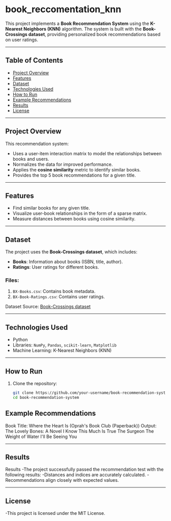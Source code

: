 # book_reccomentation_knn

This project implements a **Book Recommendation System** using the **K-Nearest Neighbors (KNN)** algorithm. The system is built with the **Book-Crossings dataset**, providing personalized book recommendations based on user ratings.

---

## Table of Contents
- [Project Overview](#project-overview)
- [Features](#features)
- [Dataset](#dataset)
- [Technologies Used](#technologies-used)
- [How to Run](#how-to-run)
- [Example Recommendations](#example-recommendations)
- [Results](#results)
- [License](#license)

---

## Project Overview

This recommendation system:
- Uses a user-item interaction matrix to model the relationships between books and users.
- Normalizes the data for improved performance.
- Applies the **cosine similarity** metric to identify similar books.
- Provides the top 5 book recommendations for a given title.

---

## Features
- Find similar books for any given title.
- Visualize user-book relationships in the form of a sparse matrix.
- Measure distances between books using cosine similarity.

---

## Dataset

The project uses the **Book-Crossings dataset**, which includes:
- **Books**: Information about books (ISBN, title, author).
- **Ratings**: User ratings for different books.

### Files:
1. `BX-Books.csv`: Contains book metadata.
2. `BX-Book-Ratings.csv`: Contains user ratings.

Dataset Source: [Book-Crossings dataset](https://cdn.freecodecamp.org/project-data/books/book-crossings.zip)

---

## Technologies Used
- Python
- Libraries: `NumPy`, `Pandas`, `scikit-learn`, `Matplotlib`
- Machine Learning: K-Nearest Neighbors (KNN)

---

## How to Run

1. Clone the repository:
   ```bash
   git clone https://github.com/your-username/book-recommendation-system.git
   cd book-recommendation-system
## **Example Recommendations**
Book Title: Where the Heart Is (Oprah's Book Club (Paperback))
Output:
The Lovely Bones: A Novel
I Know This Much Is True
The Surgeon
The Weight of Water
I'll Be Seeing You

---

## **Results**
Results
-The project successfully passed the recommendation test with the following results:
-Distances and indices are accurately calculated.
-Recommendations align closely with expected values.

---

## **License**
-This project is licensed under the MIT License.
